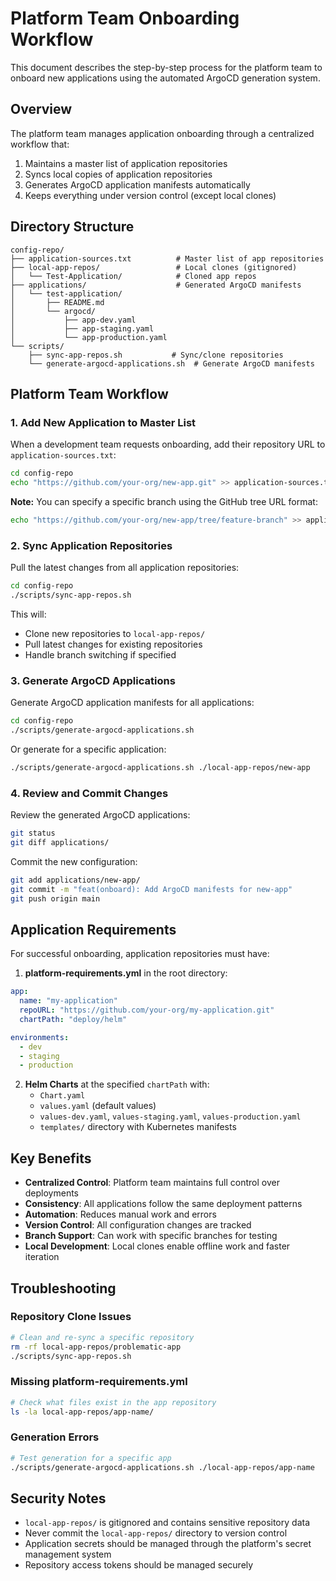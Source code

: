 # Platform Team Onboarding Workflow

This document describes the step-by-step process for the platform team to onboard new applications using the automated ArgoCD generation system.

## Overview

The platform team manages application onboarding through a centralized workflow that:
1. Maintains a master list of application repositories
2. Syncs local copies of application repositories  
3. Generates ArgoCD application manifests automatically
4. Keeps everything under version control (except local clones)

## Directory Structure

```
config-repo/
├── application-sources.txt          # Master list of app repositories
├── local-app-repos/                 # Local clones (gitignored)
│   └── Test-Application/            # Cloned app repos
├── applications/                    # Generated ArgoCD manifests
│   └── test-application/
│       ├── README.md
│       └── argocd/
│           ├── app-dev.yaml
│           ├── app-staging.yaml
│           └── app-production.yaml
└── scripts/
    ├── sync-app-repos.sh           # Sync/clone repositories
    └── generate-argocd-applications.sh  # Generate ArgoCD manifests
```

## Platform Team Workflow

### 1. Add New Application to Master List

When a development team requests onboarding, add their repository URL to `application-sources.txt`:

```bash
cd config-repo
echo "https://github.com/your-org/new-app.git" >> application-sources.txt
```

**Note:** You can specify a specific branch using the GitHub tree URL format:
```bash
echo "https://github.com/your-org/new-app/tree/feature-branch" >> application-sources.txt
```

### 2. Sync Application Repositories

Pull the latest changes from all application repositories:

```bash
cd config-repo
./scripts/sync-app-repos.sh
```

This will:
- Clone new repositories to `local-app-repos/`
- Pull latest changes for existing repositories
- Handle branch switching if specified

### 3. Generate ArgoCD Applications

Generate ArgoCD application manifests for all applications:

```bash
cd config-repo
./scripts/generate-argocd-applications.sh
```

Or generate for a specific application:

```bash
./scripts/generate-argocd-applications.sh ./local-app-repos/new-app
```

### 4. Review and Commit Changes

Review the generated ArgoCD applications:

```bash
git status
git diff applications/
```

Commit the new configuration:

```bash
git add applications/new-app/
git commit -m "feat(onboard): Add ArgoCD manifests for new-app"
git push origin main
```

## Application Requirements

For successful onboarding, application repositories must have:

1. **platform-requirements.yml** in the root directory:
```yaml
app:
  name: "my-application"
  repoURL: "https://github.com/your-org/my-application.git"
  chartPath: "deploy/helm"

environments:
  - dev
  - staging
  - production
```

2. **Helm Charts** at the specified `chartPath` with:
   - `Chart.yaml`
   - `values.yaml` (default values)
   - `values-dev.yaml`, `values-staging.yaml`, `values-production.yaml`
   - `templates/` directory with Kubernetes manifests

## Key Benefits

- **Centralized Control**: Platform team maintains full control over deployments
- **Consistency**: All applications follow the same deployment patterns
- **Automation**: Reduces manual work and errors
- **Version Control**: All configuration changes are tracked
- **Branch Support**: Can work with specific branches for testing
- **Local Development**: Local clones enable offline work and faster iteration

## Troubleshooting

### Repository Clone Issues
```bash
# Clean and re-sync a specific repository
rm -rf local-app-repos/problematic-app
./scripts/sync-app-repos.sh
```

### Missing platform-requirements.yml
```bash
# Check what files exist in the app repository
ls -la local-app-repos/app-name/
```

### Generation Errors
```bash
# Test generation for a specific app
./scripts/generate-argocd-applications.sh ./local-app-repos/app-name
```

## Security Notes

- `local-app-repos/` is gitignored and contains sensitive repository data
- Never commit the `local-app-repos/` directory to version control
- Application secrets should be managed through the platform's secret management system
- Repository access tokens should be managed securely

